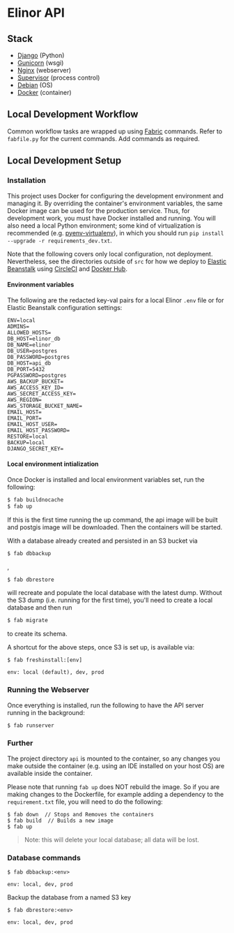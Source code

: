 # Elinor API

## Stack

- [Django](https://www.djangoproject.com/) (Python)
- [Gunicorn](https://gunicorn.org/) (wsgi)
- [Nginx](https://www.nginx.com/) (webserver)
- [Supervisor](http://supervisord.org/) (process control)
- [Debian](https://www.debian.org/releases/stretch/) (OS)
- [Docker](https://www.docker.com/) (container)

## Local Development Workflow

Common workflow tasks are wrapped up using [Fabric](http://www.fabfile.org/) commands. Refer to `fabfile.py` for the
current commands. Add commands as required.

## Local Development Setup

### Installation

This project uses Docker for configuring the development environment and managing it. By overriding the container's
environment variables, the same Docker image can be used for the production service. Thus, for development work, you
must have Docker installed and running. You will also need a local Python environment; some kind of virtualization is recommended (e.g. [pyenv-virtualenv](https://github.com/pyenv/pyenv-virtualenv)), in which you should run `pip install --upgrade -r requirements_dev.txt`.

Note that the following covers only local configuration, not deployment. Nevertheless, see the directories outside of
`src` for how we deploy to [Elastic Beanstalk](https://aws.amazon.com/elasticbeanstalk/) using
[CircleCI](https://circleci.com/) and [Docker Hub](https://hub.docker.com/).

#### Environment variables

The following are the redacted key-val pairs for a local Elinor `.env` file or for Elastic Beanstalk configuration
settings:

```
ENV=local
ADMINS=
ALLOWED_HOSTS=
DB_HOST=elinor_db
DB_NAME=elinor
DB_USER=postgres
DB_PASSWORD=postgres
DB_HOST=api_db
DB_PORT=5432
PGPASSWORD=postgres
AWS_BACKUP_BUCKET=
AWS_ACCESS_KEY_ID=
AWS_SECRET_ACCESS_KEY=
AWS_REGION=
AWS_STORAGE_BUCKET_NAME=
EMAIL_HOST=
EMAIL_PORT=
EMAIL_HOST_USER=
EMAIL_HOST_PASSWORD=
RESTORE=local
BACKUP=local
DJANGO_SECRET_KEY=
```

#### Local environment intialization

Once Docker is installed and local environment variables set, run the following:

```sh
$ fab buildnocache
$ fab up
```

If this is the first time running the up command, the api image will be built and postgis image will be downloaded. Then
the containers will be started.

With a database already created and persisted in an S3 bucket via

```sh
$ fab dbbackup
``` 
,

```sh
$ fab dbrestore
``` 

will recreate and populate the local database with the latest dump. Without the S3 dump (i.e. running for the first
time), you'll need to create a local database and then run

 ```sh
$ fab migrate
``` 

to create its schema.

A shortcut for the above steps, once S3 is set up, is available via:

```
$ fab freshinstall:[env]

env: local (default), dev, prod
```

### Running the Webserver

Once everything is installed, run the following to have the API server running in the background:

```sh
$ fab runserver
```

### Further

The project directory `api` is mounted to the container, so any changes you make outside the container (e.g. using an
IDE installed on your host OS) are available inside the container.

Please note that running `fab up` does NOT rebuild the image. So if you are making changes to the Dockerfile, for
example adding a dependency to the `requirement.txt` file, you will need to do the following:

```
$ fab down  // Stops and Removes the containers
$ fab build  // Builds a new image
$ fab up
```

> Note: this will delete your local database; all data will be lost.

### Database commands

```
$ fab dbbackup:<env>

env: local, dev, prod
```

Backup the database from a named S3 key

```
$ fab dbrestore:<env>

env: local, dev, prod
```

